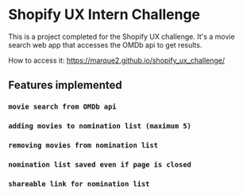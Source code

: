 # Shopify UX Intern Challenge
This is a project completed for the Shopify UX challenge. It's a movie search web app that accesses the OMDb api to get results.

How to access it: https://marque2.github.io/shopify_ux_challenge/

## Features implemented

### `movie search from OMDb api`

### `adding movies to nomination list (maximum 5)`

### `removing movies from nomination list`

### `nomination list saved even if page is closed`

### `shareable link for nomination list`

